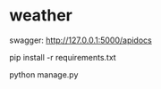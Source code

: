 # weather

swagger: http://127.0.0.1:5000/apidocs

pip install -r requirements.txt

python manage.py